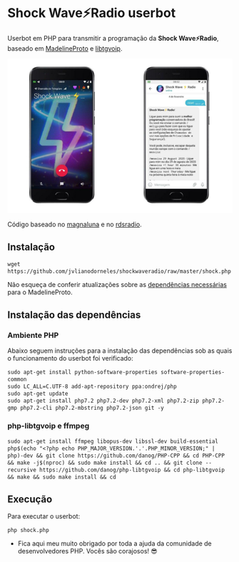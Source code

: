 # Shock Wave⚡️Radio userbot

Userbot em PHP para transmitir a programação da **Shock Wave⚡️Radio**, baseado em [MadelineProto](https://github.com/danog/MadelineProto) e [libtgvoip](https://github.com/danog/php-libtgvoip).

![Screenshot](https://github.com/jvlianodorneles/shockwaveradio/raw/master/screenshot.jpg)

Código baseado no [magnaluna](https://github.com/danog/magnaluna) e no [rdsradio](https://github.com/Gabboxl/RDSRadio).

## Instalação

```
wget https://github.com/jvlianodorneles/shockwaveradio/raw/master/shock.php
```

Não esqueça de conferir atualizações sobre as [dependências necessárias](https://docs.madelineproto.xyz/docs/REQUIREMENTS.html) para o MadelineProto.

## Instalação das dependências

### Ambiente PHP

Abaixo seguem instruções para a instalação das dependências sob as quais o funcionamento do userbot foi verificado:

```
sudo apt-get install python-software-properties software-properties-common
sudo LC_ALL=C.UTF-8 add-apt-repository ppa:ondrej/php
sudo apt-get update
sudo apt-get install php7.2 php7.2-dev php7.2-xml php7.2-zip php7.2-gmp php7.2-cli php7.2-mbstring php7.2-json git -y
```

### php-libtgvoip e ffmpeg

```
sudo apt-get install ffmpeg libopus-dev libssl-dev build-essential php$(echo "<?php echo PHP_MAJOR_VERSION.'.'.PHP_MINOR_VERSION;" | php)-dev && git clone https://github.com/danog/PHP-CPP && cd PHP-CPP && make -j$(nproc) && sudo make install && cd .. && git clone --recursive https://github.com/danog/php-libtgvoip && cd php-libtgvoip && make && sudo make install && cd
```

## Execução

Para executar o userbot:

```
php shock.php
```

- Fica aqui meu muito obrigado por toda a ajuda da comunidade de desenvolvedores PHP. Vocês são corajosos! 😎
